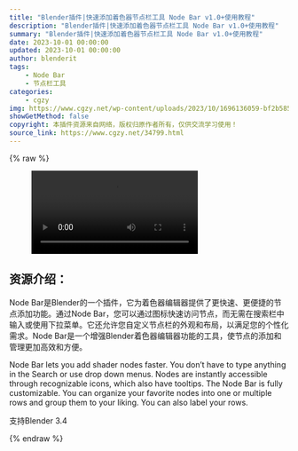 ```yaml
---
title: "Blender插件|快速添加着色器节点栏工具 Node Bar v1.0+使用教程"
description: "Blender插件|快速添加着色器节点栏工具 Node Bar v1.0+使用教程"
summary: "Blender插件|快速添加着色器节点栏工具 Node Bar v1.0+使用教程"
date: 2023-10-01 00:00:00
updated: 2023-10-01 00:00:00
author: blenderit
tags: 
    - Node Bar
    - 节点栏工具
categories:
    - cgzy
img: https://www.cgzy.net/wp-content/uploads/2023/10/1696136059-bf2b585aaeb7a04.webp
showGetMethod: false
copyright: 本插件资源来自网络，版权归原作者所有，仅供交流学习使用！
source_link: https://www.cgzy.net/34799.html
---
```


{% raw %}
<figure class="wp-block-video aligncenter"><video controls src="http://cloud.video.taobao.com/play/u/null/p/1/e/6/t/1/429628856355.mp4"></video></figure><div class="wp-block-pandastudio-title"><div class="title_style_01"><h2 id="h2-0">资源介绍：</h2></div></div><p class="is-style-text-indent-2em">Node Bar是Blender的一个插件，它为着色器编辑器提供了更快速、更便捷的节点添加功能。通过Node Bar，您可以通过图标快速访问节点，而无需在搜索栏中输入或使用下拉菜单。它还允许您自定义节点栏的外观和布局，以满足您的个性化需求。Node Bar是一个增强Blender着色器编辑器功能的工具，使节点的添加和管理更加高效和方便。</p><p>Node Bar lets you add shader nodes faster. You don’t have to type anything in the Search or use drop down menus. Nodes are instantly accessible through recognizable icons, which also have tooltips. The Node Bar is fully customizable. You can organize your favorite nodes into one or multiple rows and group them to your liking. You can also label your rows.</p><div class="wp-block-pandastudio-tips"><div class="tip success "><p>支持Blender 3.4</p>
</div></div>
<div style="display: none">cgzy</div>
{% endraw %}